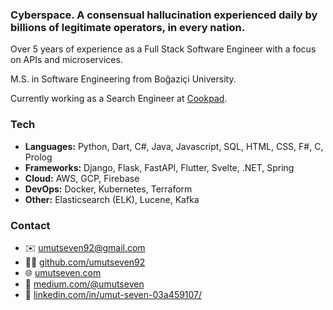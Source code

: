 ### Cyberspace. A consensual hallucination experienced daily by billions of legitimate operators, in every nation.

Over 5 years of experience as a Full Stack Software Engineer with a focus on APIs and microservices.

M.S. in Software Engineering from Boğaziçi University.

Currently working as a Search Engineer at [Cookpad](https://www.cookpadteam.com/).

### Tech

* **Languages:** Python, Dart, C#, Java, Javascript, SQL, HTML, CSS, F#, C, Prolog
* **Frameworks:** Django, Flask, FastAPI, Flutter, Svelte, .NET, Spring
* **Cloud:** AWS, GCP, Firebase
* **DevOps:** Docker, Kubernetes, Terraform
* **Other:** Elasticsearch (ELK), Lucene, Kafka

### Contact

- ✉️ [umutseven92@gmail.com](mailto:umutseven92@gmail.com)
- 👨‍💻 [github.com/umutseven92](https://github.com/umutseven92)
- 🌐 [umutseven.com](https://umutseven.com)
- 📰 [medium.com/@umutseven](https://medium.com/@umutseven)
- 👔 [linkedin.com/in/umut-seven-03a459107/](https://www.linkedin.com/in/umut-seven-03a459107/)
